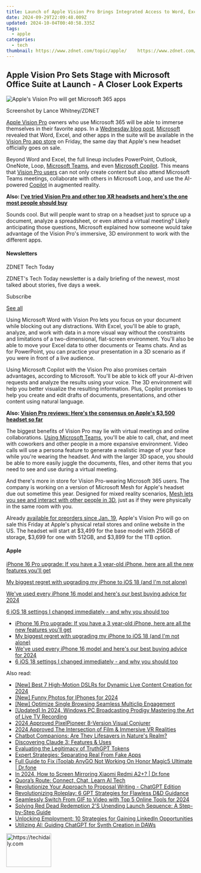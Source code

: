 ```yaml
---
title: Launch of Apple Vision Pro Brings Integrated Access to Word, Excel & Full Microsoft Office Suite
date: 2024-09-29T22:09:48.009Z
updated: 2024-10-04T00:40:58.335Z
tags:
  - apple
categories:
  - tech
thumbnail: https://www.zdnet.com/topic/apple/    https://www.zdnet.com/a/img/resize/f2d4610ea8abdbf6ea14b44e5d71c6dbbb7004ea/2023/08/24/25dc0507-a7f5-4481-8f47-5205ec5c4dca/2048.jpg?width=170&height=96&fit=crop&auto=webp
---
```


## Apple Vision Pro Sets Stage with Microsoft Office Suite at Launch - A Closer Look  Experts

![Apple's Vision Pro will get Microsoft 365 apps](https://www.zdnet.com/a/img/resize/eaedc959d770d70e4a43a9addec703202f82cab1/2024/02/01/63c15211-52e4-4664-8a25-f14cab157ce2/figure-top-apple-vision-pro-to-get-word-excel-and-other-microsoft-365-apps-at-launch.jpg?auto=webp&width=1280)

Screenshot by Lance Whitney/ZDNET

[Apple Vision Pro](https://www.zdnet.com/article/i-tried-apple-vision-pro-and-its-far-ahead-of-where-i-expected/) owners who use Microsoft 365 will be able to immerse themselves in their favorite apps. In a [Wednesday blog post](https://techcommunity.microsoft.com/t5/microsoft-365-blog/announcing-microsoft-365-apps-available-on-apple-vision-pro/ba-p/4042505), [Microsoft](https://www.zdnet.com/article/microsofts-big-bet-on-ai-seems-to-be-paying-off/) revealed that Word, Excel, and other apps in the suite will be available in the [Vision Pro app store](https://www.zdnet.com/article/what-apps-will-be-on-apple-vision-pro-not-these-two-major-ones/) on Friday, the same day that Apple's new headset officially goes on sale.

Beyond Word and Excel, the full lineup includes PowerPoint, Outlook, OneNote, Loop, [Microsoft Teams](https://www.zdnet.com/home-and-office/work-life/this-new-microsoft-teams-feature-can-simplify-your-work-communication-in-2024/), and even [Microsoft Copilot](https://www.zdnet.com/article/microsoft-copilot-vs-copilot-pro-is-the-pro-flavor-worth-the-subscription-price/). This means that [Vision Pro users](https://www.zdnet.com/article/10-reasons-the-apple-vision-pro-is-secretly-brilliant/) can not only create content but also attend Microsoft Teams meetings, collaborate with others in Microsoft Loop, and use the AI-powered [Copilot](https://www.zdnet.com/article/what-is-copilot-formerly-bing-chat-heres-everything-you-need-to-know/) in augmented reality.

**Also: [I've tried Vision Pro and other top XR headsets and here's the one most people should buy](https://www.zdnet.com/article/apple-vision-pro-hands-on-buying-advice/)**

Sounds cool. But will people want to strap on a headset just to spruce up a document, analyze a spreadsheet, or even attend a virtual meeting? Likely anticipating those questions, Microsoft explained how someone would take advantage of the Vision Pro's immersive, 3D environment to work with the different apps.

#### Newsletters

ZDNET Tech Today

ZDNET's Tech Today newsletter is a daily briefing of the newest, most talked about stories, five days a week.

 Subscribe

[See all](https://www.zdnet.com/newsletters/)

Using Microsoft Word with Vision Pro lets you focus on your document while blocking out any distractions. With Excel, you'll be able to graph, analyze, and work with data in a more visual way without the constraints and limitations of a two-dimensional, flat-screen environment. You'll also be able to move your Excel data to other documents or Teams chats. And as for PowerPoint, you can practice your presentation in a 3D scenario as if you were in front of a live audience.

Using Microsoft Copilot with the Vision Pro also promises certain advantages, according to Microsoft. You'll be able to kick off your AI-driven requests and analyze the results using your voice. The 3D environment will help you better visualize the resulting information. Plus, Copilot promises to help you create and edit drafts of documents, presentations, and other content using natural language.

**Also: [Vision Pro reviews: Here's the consensus on Apple's $3,500 headset so far](https://www.zdnet.com/article/vision-pro-reviews-what-early-hands-on-reports-of-apples-3500-headset-tell-us/)**

The biggest benefits of Vision Pro may lie with virtual meetings and online collaborations. [Using Microsoft Teams](https://techcommunity.microsoft.com/t5/microsoft-teams-blog/microsoft-teams-available-on-apple-vision-pro-on-february-2/ba-p/4042499), you'll be able to call, chat, and meet with coworkers and other people in a more expansive environment. Video calls will use a persona feature to generate a realistic image of your face while you're wearing the headset. And with the larger 3D space, you should be able to more easily juggle the documents, files, and other items that you need to see and use during a virtual meeting.

And there's more in store for Vision Pro-wearing Microsoft 365 users. The company is working on a version of Microsoft Mesh for Apple's headset due out sometime this year. Designed for mixed reality scenarios, [Mesh lets you see and interact with other people in 3D](https://www.zdnet.com/article/microsoft-shows-off-its-mesh-mixed-reality-collaboration-platform/), just as if they were physically in the same room with you.

Already [available for preorders since Jan. 19](https://www.zdnet.com/article/you-can-pre-order-apple-vision-pro-now-in-512gb-and-1tb-storage-options/), Apple's Vision Pro will go on sale this Friday at Apple's physical retail stores and online website in the US. The headset will start at $3,499 for the base model with 256GB of storage, $3,699 for one with 512GB, and $3,899 for the 1TB option.

#### Apple

[iPhone 16 Pro upgrade: If you have a 3 year-old iPhone, here are all the new features you'll get](https://www.zdnet.com/article/iphone-16-pro-and-pro-max-hands-on/ "iPhone 16 Pro upgrade: If you have a 3 year-old iPhone, here are all the new features you'll get")

[My biggest regret with upgrading my iPhone to iOS 18 (and I'm not alone)](https://www.zdnet.com/article/my-biggest-regret-with-upgrading-my-iphone-to-ios-18-and-im-not-alone/ "My biggest regret with upgrading my iPhone to iOS 18 (and I'm not alone)")

[We've used every iPhone 16 model and here's our best buying advice for 2024](https://www.zdnet.com/article/iphone-16-pro-max-buying-advice-2024/ "We've used every iPhone 16 model and here's our best buying advice for 2024")

[6 iOS 18 settings I changed immediately - and why you should too](https://www.zdnet.com/article/6-ios-18-settings-i-changed-immediately-and-why-you-should-too/ "6 iOS 18 settings I changed immediately - and why you should too")

* [iPhone 16 Pro upgrade: If you have a 3 year-old iPhone, here are all the new features you'll get](https://www.zdnet.com/article/iphone-16-pro-and-pro-max-hands-on/ "iPhone 16 Pro upgrade: If you have a 3 year-old iPhone, here are all the new features you'll get")
* [My biggest regret with upgrading my iPhone to iOS 18 (and I'm not alone)](https://www.zdnet.com/article/my-biggest-regret-with-upgrading-my-iphone-to-ios-18-and-im-not-alone/ "My biggest regret with upgrading my iPhone to iOS 18 (and I'm not alone)")
* [We've used every iPhone 16 model and here's our best buying advice for 2024](https://www.zdnet.com/article/iphone-16-pro-max-buying-advice-2024/ "We've used every iPhone 16 model and here's our best buying advice for 2024")
* [6 iOS 18 settings I changed immediately - and why you should too](https://www.zdnet.com/article/6-ios-18-settings-i-changed-immediately-and-why-you-should-too/ "6 iOS 18 settings I changed immediately - and why you should too")

<ins class="adsbygoogle"
     style="display:block"
     data-ad-format="autorelaxed"
     data-ad-client="ca-pub-7571918770474297"
     data-ad-slot="1223367746"></ins>

<ins class="adsbygoogle"
     style="display:block"
     data-ad-client="ca-pub-7571918770474297"
     data-ad-slot="8358498916"
     data-ad-format="auto"
     data-full-width-responsive="true"></ins>

<span class="atpl-alsoreadstyle">Also read:</span>
<div><ul>
<li><a href="https://facebook-record-videos.techidaily.com/new-best-7-high-motion-dslrs-for-dynamic-live-content-creation-for-2024/"><u>[New] Best 7 High-Motion DSLRs for Dynamic Live Content Creation for 2024</u></a></li>
<li><a href="https://fox-links.techidaily.com/new-funny-photos-for-iphones-for-2024/"><u>[New] Funny Photos for IPhones for 2024</u></a></li>
<li><a href="https://facebook-video-share.techidaily.com/new-optimize-single-browsing-seamless-multiclip-engagement/"><u>[New] Optimize Single Browsing Seamless Multiclip Engagement</u></a></li>
<li><a href="https://video-capture.techidaily.com/updated-in-2024-windows-pc-broadcasting-prodigy-mastering-the-art-of-live-tv-recording/"><u>[Updated] In 2024, Windows PC Broadcasting Prodigy Mastering the Art of Live TV Recording</u></a></li>
<li><a href="https://extra-support.techidaily.com/2024-approved-pixelpioneer-8-version-visual-conjurer/"><u>2024 Approved PixelPioneer 8-Version Visual Conjurer</u></a></li>
<li><a href="https://some-approaches.techidaily.com/2024-approved-the-intersection-of-film-and-immersive-vr-realities/"><u>2024 Approved The Intersection of Film & Immersive VR Realities</u></a></li>
<li><a href="https://tech-savvy.techidaily.com/chatbot-companions-are-they-lifesavers-in-natures-realm/"><u>Chatbot Companions: Are They Lifesavers in Nature's Realm?</u></a></li>
<li><a href="https://tech-savvy.techidaily.com/discovering-claude-3-features-and-uses/"><u>Discovering Claude 3: Features & Uses</u></a></li>
<li><a href="https://tech-savvy.techidaily.com/evaluating-the-legitimacy-of-truthgpt-tokens/"><u>Evaluating the Legitimacy of TruthGPT Tokens</u></a></li>
<li><a href="https://tech-savvy.techidaily.com/expert-strategies-separating-real-from-fake-apps/"><u>Expert Strategies: Separating Real From Fake Apps</u></a></li>
<li><a href="https://fake-location.techidaily.com/full-guide-to-fix-itoolab-anygo-not-working-on-honor-magic5-ultimate-drfone-by-drfone-virtual-android/"><u>Full Guide to Fix iToolab AnyGO Not Working On Honor Magic5 Ultimate | Dr.fone</u></a></li>
<li><a href="https://screen-mirror.techidaily.com/in-2024-how-to-screen-mirroring-xiaomi-redmi-a2plus-drfone-by-drfone-android/"><u>In 2024, How to Screen Mirroring Xiaomi Redmi A2+? | Dr.fone</u></a></li>
<li><a href="https://tech-savvy.techidaily.com/quoras-route-connect-chat-learn-ai-tech/"><u>Quora’s Route: Connect, Chat, Learn AI Tech</u></a></li>
<li><a href="https://tech-savvy.techidaily.com/revolutionize-your-approach-to-proposal-writing-chatgpt-edition/"><u>Revolutionize Your Approach to Proposal Writing - ChatGPT Edition</u></a></li>
<li><a href="https://tech-savvy.techidaily.com/revolutionizing-roleplay-6-gpt-strategies-for-flawless-dandd-guidance/"><u>Revolutionizing Roleplay: 6 GPT Strategies for Flawless D&D Guidance</u></a></li>
<li><a href="https://extra-approaches.techidaily.com/seamlessly-switch-from-gif-to-video-with-top-5-online-tools-for-2024/"><u>Seamlessly Switch From GIF to Video with Top 5 Online Tools for 2024</u></a></li>
<li><a href="https://win-answers.techidaily.com/solving-red-dead-redemption-2s-unending-launch-sequence-a-step-by-step-guide/"><u>Solving Red Dead Redemption 2'S Unending Launch Sequence: A Step-by-Step Guide</u></a></li>
<li><a href="https://tech-savvy.techidaily.com/unlocking-employment-10-strategies-for-gaining-linkedin-opportunities/"><u>Unlocking Employment: 10 Strategies for Gaining LinkedIn Opportunities</u></a></li>
<li><a href="https://tech-savvy.techidaily.com/utilizing-ai-guiding-chatgpt-for-synth-creation-in-daws/"><u>Utilizing AI: Guiding ChatGPT for Synth Creation in DAWs</u></a></li>
</ul></div>

<!-- affiliate ads begin -->
<a href="https://aligracehair.sjv.io/c/5597632/2135348/19272" target="_top" id="2135348">
  <img src="//a.impactradius-go.com/display-ad/19272-2135348" border="0" alt="https://techidaily.com" width="120" height="90"/>
</a>
<img height="0" width="0" src="https://aligracehair.sjv.io/i/5597632/2135348/19272" style="position:absolute;visibility:hidden;" border="0" />
<!-- affiliate ads end -->

